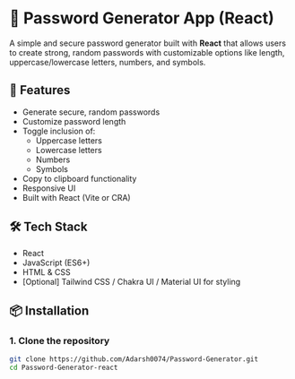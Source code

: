 # 🔐 Password Generator App (React)

A simple and secure password generator built with **React** that allows users to create strong, random passwords with customizable options like length, uppercase/lowercase letters, numbers, and symbols.

## 🚀 Features

- Generate secure, random passwords
- Customize password length
- Toggle inclusion of:
  - Uppercase letters
  - Lowercase letters
  - Numbers
  - Symbols
- Copy to clipboard functionality
- Responsive UI
- Built with React (Vite or CRA)



## 🛠️ Tech Stack

- React
- JavaScript (ES6+)
- HTML & CSS
- [Optional] Tailwind CSS / Chakra UI / Material UI for styling

## 📦 Installation

### 1. Clone the repository
```bash
git clone https://github.com/Adarsh0074/Password-Generator.git
cd Password-Generator-react

